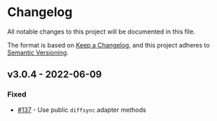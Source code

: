 # Changelog

All notable changes to this project will be documented in this file.

The format is based on [Keep a Changelog](https://keepachangelog.com/en/1.0.0/),
and this project adheres to [Semantic Versioning](https://semver.org/spec/v2.0.0.html).

## v3.0.4 - 2022-06-09

### Fixed

- [#137](https://github.com/networktocode/network-importer/pull/267) - Use public `diffsync` adapter methods
